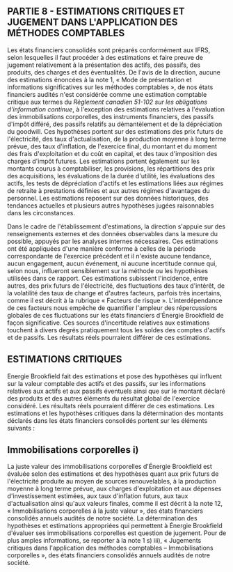 ## PARTIE 8 - ESTIMATIONS CRITIQUES ET JUGEMENT DANS L'APPLICATION DES MÉTHODES COMPTABLES

Les états financiers consolidés sont préparés conformément aux IFRS, selon lesquelles il faut procéder à des estimations et faire preuve de jugement relativement à la présentation des actifs, des passifs, des produits, des charges et des éventualités. De l'avis de la direction, aucune des estimations énoncées à la note 1, « Mode de présentation et informations significatives sur les méthodes comptables », de nos états financiers audités n'est considérée comme une estimation comptable critique aux termes du *Règlement canadien 51-102 sur les obligations d'information continue*, à l'exception des estimations relatives à l'évaluation des immobilisations corporelles, des instruments financiers, des passifs d'impôt différé, des passifs relatifs au démantèlement et de la dépréciation du goodwill. Ces hypothèses portent sur des estimations des prix futurs de l'électricité, des taux d'actualisation, de la production moyenne à long terme prévue, des taux d'inflation, de l'exercice final, du montant et du moment des frais d'exploitation et du coût en capital, et des taux d'imposition des charges d'impôt futures. Les estimations portent également sur les montants courus à comptabiliser, les provisions, les répartitions des prix des acquisitions, les évaluations de la durée d'utilité, les évaluations des actifs, les tests de dépréciation d'actifs et les estimations liées aux régimes de retraite à prestations définies et aux autres régimes d'avantages du personnel. Les estimations reposent sur des données historiques, des tendances actuelles et plusieurs autres hypothèses jugées raisonnables dans les circonstances.

Dans le cadre de l'établissement d'estimations, la direction s'appuie sur des renseignements externes et des données observables dans la mesure du possible, appuyés par les analyses internes nécessaires. Ces estimations ont été appliquées d'une manière conforme à celles de la période correspondante de l'exercice précédent et il n'existe aucune tendance, aucun engagement, aucun événement, ni aucune incertitude connue qui, selon nous, influeront sensiblement sur la méthode ou les hypothèses utilisées dans ce rapport. Ces estimations subissent l'incidence, entre autres, des prix futurs de l'électricité, des fluctuations des taux d'intérêt, de la volatilité des taux de change et d'autres facteurs, parfois très incertains, comme il est décrit à la rubrique « Facteurs de risque ». L'interdépendance de ces facteurs nous empêche de quantifier l'ampleur des répercussions globales de ces fluctuations sur les états financiers d'Énergie Brookfield de façon significative. Ces sources d'incertitude relatives aux estimations touchent à divers degrés pratiquement tous les soldes des comptes d'actifs et de passifs. Les résultats réels pourraient différer de ces estimations.

## **ESTIMATIONS CRITIQUES**

Energie Brookfield fait des estimations et pose des hypothèses qui influent sur la valeur comptable des actifs et des passifs, sur les informations relatives aux actifs et aux passifs éventuels ainsi que sur le montant déclaré des produits et des autres éléments du résultat global de l'exercice considéré. Les résultats réels pourraient différer de ces estimations. Les estimations et les hypothèses critiques dans la détermination des montants déclarés dans les états financiers consolidés portent sur les éléments suivants :

## Immobilisations corporelles i)

La juste valeur des immobilisations corporelles d'Énergie Brookfield est évaluée selon des estimations et des hypothèses quant aux prix futurs de l'électricité produite au moyen de sources renouvelables, à la production moyenne à long terme prévue, aux charges d'exploitation et aux dépenses d'investissement estimées, aux taux d'inflation futurs, aux taux d'actualisation ainsi qu'aux valeurs finales, comme il est décrit à la note 12, « Immobilisations corporelles à la juste valeur », des états financiers consolidés annuels audités de notre société. La détermination des hypothèses et estimations appropriées qui permettent à Énergie Brookfield d'évaluer ses immobilisations corporelles est question de jugement. Pour de plus amples informations, se reporter à la note  $1 \text{ s})$  iii), « Jugements critiques dans l'application des méthodes comptables – Immobilisations corporelles », des états financiers consolidés annuels audités de notre société.